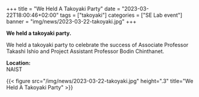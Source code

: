 +++
title = "We Held A Takoyaki Party"
date = "2023-03-22T18:00:46+02:00"
tags = ["takoyaki"]
categories = ["SE Lab event"]
banner = "img/news/2023-03-22-takoyaki.jpg"
+++

**We held a takoyaki party.**

We held a takoyaki party to celebrate the success of Associate Professor Takashi Ishio and Project Assistant Professor Bodin Chinthanet.</p>

**Location:** <br>
NAIST

{{< figure src="/img/news/2023-03-22-takoyaki.jpg" height=".3" title="We Held A Takoyaki Party" >}}

